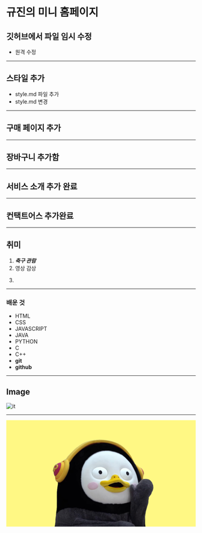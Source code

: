 # 규진의 미니 홈페이지
## 깃허브에서 파일 임시 수정
- 원격 수정
---
## 스타일 추가
- style.md 파일 추가
- style.md 변경
---
## 구매 페이지 추가
---
## 장바구니 추가함
---
## 서비스 소개 추가 완료
---
## 컨택트어스 추가완료
---
## 취미 
1. ***축구 관람***
2. 영상 감상
3. ~~~노래 부르기~~~

---
### 배운 것
- HTML
- CSS
- JAVASCRIPT
- JAVA
- PYTHON
- C
- C++
- **git**
- **github**
---
## Image
![it](https://play-lh.googleusercontent.com/proxy/QlnZEErEiSRuYbM1bNcoAxJHL2xbWcgsXDLkCqOZCW8kMymhlbYWmhU4diLoe0wyZ7mTZ3TjnDXjnoM2us3Zpo38Bxw1H7MMpB-MjAej63GH4BGmH4iXSABN1DhVovc7kG045qfrRt103vFGLIx17-0yc5DSKlgnnc6cCw=s1920-w1920-h1080)

---
![펭수](pen.jpg)